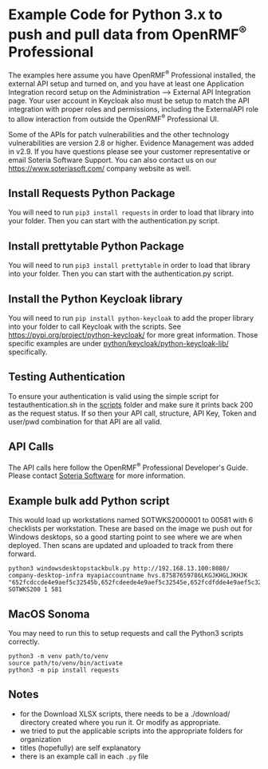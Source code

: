 # Example Code for Python 3.x to push and pull data from OpenRMF<sup>&reg;</sup> Professional
The examples here assume you have OpenRMF<sup>&reg;</sup> Professional installed, the external API setup and turned on, and you have at least one Application Integration record setup on the Administration --> External API Integration page. Your user account in Keycloak also must be setup to match the API integration with proper roles and permissions, including the ExternalAPI role to allow interaction from outside the OpenRMF<sup>&reg;</sup> Professional UI.

Some of the APIs for patch vulnerabilities and the other technology vulnerabilities are version 2.8 or higher. Evidence Management was added in v2.9.  If you have questions please see your customer representative or email Soteria Software Support. You can also contact us on our https://www.soteriasoft.com/ company website as well.

## Install Requests Python Package

You will need to run `pip3 install requests` in order to load that library into your folder. Then you can start with the authentication.py script.

## Install prettytable Python Package

You will need to run `pip3 install prettytable` in order to load that library into your folder. Then you can start with the authentication.py script.

## Install the Python Keycloak library

You will need to run `pip install python-keycloak` to add the proper library into your folder to call Keycloak with the scripts. See https://pypi.org/project/python-keycloak/ for more great information.  Those specific examples are under <a href="./keycloak/python-keycloak-lib/">python/keycloak/python-keycloak-lib/</a> specifically. 

## Testing Authentication

To ensure your authentication is valid using the simple script for testauthentication.sh in the <a href="../scripts/">scripts</a> folder and make sure it prints back 200 as the request status. If so then your API call, structure, API Key, Token and user/pwd combination for that API are all valid.

## API Calls

The API calls here follow the OpenRMF<sup>&reg;</sup> Professional Developer's Guide. Please contact <a href="https://www.soteriasoft.com/resources/contact.html">Soteria Software</a> for more information.

## Example bulk add Python script
This would load up workstations named SOTWKS2000001 to 00581 with 6 checklists per workstation. These are based on the image we push out for Windows desktops, so a good starting point to see where we are when deployed. Then scans are updated and uploaded to track from there forward.

```
python3 windowsdesktopstackbulk.py http://192.168.13.100:8080/ company-desktop-infra myapiaccountname hvs.87587659786LKGJKHGLJKHJK "652fcdccde4e9aef5c32545b,652fcdeede4e9aef5c32545e,652fcdfdde4e9aef5c32545f,652fcdc1de4e9aef5c32545a,652fcdd7de4e9aef5c32545c,652fcde1de4e9aef5c32545d" SOTWKS200 1 581
```

## MacOS Sonoma

You may need to run this to setup requests and call the Python3 scripts correctly.

```
python3 -m venv path/to/venv
source path/to/venv/bin/activate
python3 -m pip install requests
```

## Notes
* for the Download XLSX scripts, there needs to be a ./download/ directory created where you run it. Or modify as appropriate.
* we tried to put the applicable scripts into the appropriate folders for organization
* titles (hopefully) are self explanatory
* there is an example call in each `.py` file
